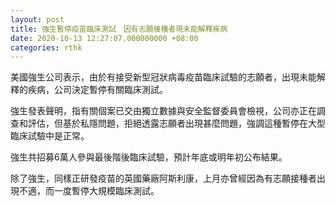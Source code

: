 ```yaml
---
layout: post
title: 強生暫停疫苗臨床測試　因有志願接種者現未能解釋疾病
date: 2020-10-13 12:27:07.000000000 +08:00
categories: rthk
---
```


美國強生公司表示，由於有接受新型冠狀病毒疫苗臨床試驗的志願者，出現未能解釋的疾病，公司決定暫停有關臨床測試。

強生發表聲明，指有關個案已交由獨立數據與安全監督委員會檢視，公司亦正在調查和評估，但基於私隱問題，拒絕透露志願者出現甚麼問題，強調這種暫停在大型臨床試驗中是正常。

強生共招募6萬人參與最後階後臨床試驗，預計年底或明年初公布結果。

除了強生，同樣正研發疫苗的英國藥廠阿斯利康，上月亦曾經因為有志願接種者出現不適，而一度暫停大規模臨床測試。
